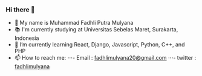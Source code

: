 ### Hi there 👋
- 📛 My name is Muhammad Fadhli Putra Mulyana
- 📚 I'm currently studying at Universitas Sebelas Maret, Surakarta, Indonesia
- 🌱 I’m currently learning React, Django, Javascript, Python, C++, and PHP
- 📫 How to reach me: 
⋅⋅⋅- Email : fadhlimulyana20@gmail.com
⋅⋅⋅- twitter : [fadhlimulyana](https://twitter.com/fadhlimulyana)

<!--
**fadhlimulyana20/fadhlimulyana20** is a ✨ _special_ ✨ repository because its `README.md` (this file) appears on your GitHub profile.

Here are some ideas to get you started:

- 🔭 I’m currently working on ...
- 🌱 I’m currently learning ...
- 👯 I’m looking to collaborate on ...
- 🤔 I’m looking for help with ...
- 💬 Ask me about ...
- 📫 How to reach me: ...
- 😄 Pronouns: ...
- ⚡ Fun fact: ...
-->

